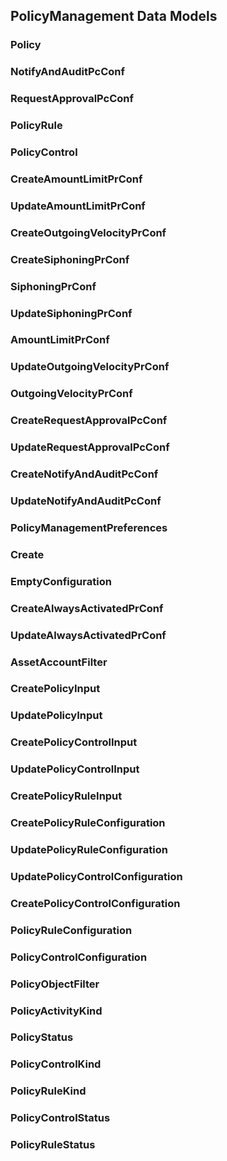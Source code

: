 
## PolicyManagement Data Models   


### Policy
 
    

### NotifyAndAuditPcConf
 
    

### RequestApprovalPcConf
 
    

### PolicyRule
 
    

### PolicyControl
 
    

### CreateAmountLimitPrConf
 
    

### UpdateAmountLimitPrConf
 
    

### CreateOutgoingVelocityPrConf
 
    

### CreateSiphoningPrConf
 
    

### SiphoningPrConf
 
    

### UpdateSiphoningPrConf
 
    

### AmountLimitPrConf
 
    

### UpdateOutgoingVelocityPrConf
 
    

### OutgoingVelocityPrConf
 
    

### CreateRequestApprovalPcConf
 
    

### UpdateRequestApprovalPcConf
 
    

### CreateNotifyAndAuditPcConf
 
    

### UpdateNotifyAndAuditPcConf
 
    

### PolicyManagementPreferences
 
    

### Create
 
    

### EmptyConfiguration
 
    

### CreateAlwaysActivatedPrConf
 
    

### UpdateAlwaysActivatedPrConf
 
    

### AssetAccountFilter
 
    

### CreatePolicyInput
 
    

### UpdatePolicyInput
 
    

### CreatePolicyControlInput
 
    

### UpdatePolicyControlInput
 
    

### CreatePolicyRuleInput
 
    

### CreatePolicyRuleConfiguration
 
    

### UpdatePolicyRuleConfiguration
 
    

### UpdatePolicyControlConfiguration
 
    

### CreatePolicyControlConfiguration
 
    

### PolicyRuleConfiguration
 
    

### PolicyControlConfiguration
 
    

### PolicyObjectFilter
 
    

### PolicyActivityKind
 
    

### PolicyStatus
 
    

### PolicyControlKind
 
    

### PolicyRuleKind
 
    

### PolicyControlStatus
 
    

### PolicyRuleStatus
 
    
